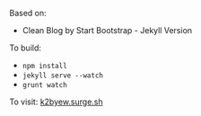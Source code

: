 Based on:
- Clean Blog by Start Bootstrap - Jekyll Version

To build:
- `npm install`
- `jekyll serve --watch`
- `grunt watch`

To visit:
[k2byew.surge.sh](http://k2byew.surge.sh)
